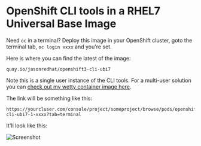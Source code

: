 # OpenShift CLI tools in a RHEL7 Universal Base Image
Need `oc` in a terminal? Deploy this image in your OpenShift cluster, goto the terminal tab, `oc login xxxx` and you're set.

Here is where you can find the latest of the image:

   `quay.io/jasonredhat/openshift3-cli-ubi7`

Note this is a single user instance of the CLI tools. For a multi-user solution you can [check out my wetty container image here](https://github.com/dudash/openshift-wetty-client).

The link will be something like this:

    https://yourcluser.com/console/project/someproject/browse/pods/openshift3-cli-ubi7-1-xxxx?tab=terminal

It'll look like this:

![Screenshot](./lookslikethis.gif)
